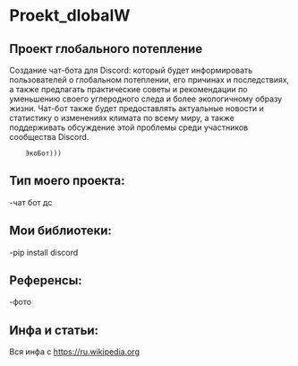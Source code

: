 # Proekt_dlobalW
## Проект глобального потепление



  Создание чат-бота для Discord:
        который будет информировать пользователей о глобальном потеплении, его причинах и последствиях, а также         предлагать практические советы и рекомендации по уменьшению своего углеродного следа и более                         экологичному образу жизни. Чат-бот также будет предоставлять актуальные новости и статистику о                 изменениях климата по всему миру, а также поддерживать обсуждение этой проблемы среди участников                         сообщества Discord.


        ЭкоБот)))

## Тип моего проекта:
-чат бот дс
## Мои библиотеки:
-pip install discord
## Референсы:
-фото
## Инфа и статьи:
Вся инфа с https://ru.wikipedia.org 
